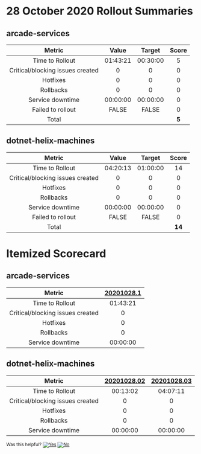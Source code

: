 # 28 October 2020 Rollout Summaries

## arcade-services

|              Metric              |   Value  |  Target  |   Score   |
|:--------------------------------:|:--------:|:--------:|:---------:|
| Time to Rollout                  | 01:43:21 | 00:30:00 |     5     |
| Critical/blocking issues created |     0    |    0     |     0     |
| Hotfixes                         |     0    |    0     |     0     |
| Rollbacks                        |     0    |    0     |     0     |
| Service downtime                 | 00:00:00 | 00:00:00 |     0     |
| Failed to rollout                |   FALSE  |   FALSE  |     0     |
| Total                            |          |          |   **5**   |


## dotnet-helix-machines

|              Metric              |   Value  |  Target  |   Score   |
|:--------------------------------:|:--------:|:--------:|:---------:|
| Time to Rollout                  | 04:20:13 | 01:00:00 |     14     |
| Critical/blocking issues created |     0    |    0     |     0     |
| Hotfixes                         |     0    |    0     |     0     |
| Rollbacks                        |     0    |    0     |     0     |
| Service downtime                 | 00:00:00 | 00:00:00 |     0     |
| Failed to rollout                |   FALSE  |   FALSE  |     0     |
| Total                            |          |          |   **14**   |


# Itemized Scorecard

## arcade-services

| Metric | [20201028.1](https://dev.azure.com/dnceng/7ea9116e-9fac-403d-b258-b31fcf1bb293/_build/results?buildId=869120) |
|:-----:|:-----:|
| Time to Rollout | 01:43:21 |
| Critical/blocking issues created | 0 |
| Hotfixes | 0 |
| Rollbacks | 0 |
| Service downtime | 00:00:00 |


## dotnet-helix-machines

| Metric | [20201028.02](https://dev.azure.com/dnceng/7ea9116e-9fac-403d-b258-b31fcf1bb293/_build/results?buildId=868967) | [20201028.03](https://dev.azure.com/dnceng/7ea9116e-9fac-403d-b258-b31fcf1bb293/_build/results?buildId=868993) |
|:-----:|:-----:|:-----:|
| Time to Rollout | 00:13:02 | 04:07:11 |
| Critical/blocking issues created | 0 | 0 |
| Hotfixes | 0 | 0 |
| Rollbacks | 0 | 0 |
| Service downtime | 00:00:00 | 00:00:00 |



<!-- Begin Generated Content: Doc Feedback -->
<sub>Was this helpful? [![Yes](https://helix.dot.net/f/ip/5?p=Documentation%5CTeamProcess%5CRollout-Scorecards%5CScorecard_2020-10-28.md)](https://helix.dot.net/f/p/5?p=Documentation%5CTeamProcess%5CRollout-Scorecards%5CScorecard_2020-10-28.md) [![No](https://helix.dot.net/f/in)](https://helix.dot.net/f/n/5?p=Documentation%5CTeamProcess%5CRollout-Scorecards%5CScorecard_2020-10-28.md)</sub>
<!-- End Generated Content-->
